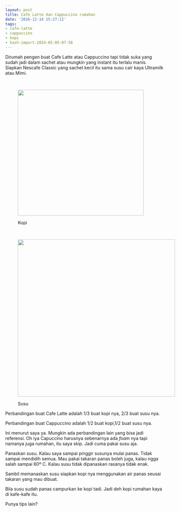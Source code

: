 ```yaml
---
layout: post
title: Cafe Latte dan Cappuccino rumahan
date: '2016-12-14 15:27:12'
tags:
- cafe-latte
- cappuccino
- kopi
- hash-import-2024-05-05-07-58
---
```


Dirumah pengen buat Cafe Latte atau Cappuccino tapi tidak suka yang sudah jadi dalam sachet atau mungkin yang instant itu terlalu manis. Siapkan Nescafe Classic yang sachet kecil itu sama susu cair kaya Ultramilk atau Mimi.

<figure id="f1e9" class="graf graf--figure graf-after--p">
<div class="aspectRatioPlaceholder is-locked">
<div class="progressiveMedia js-progressiveMedia graf-image is-imageLoaded is-canvasLoaded" data-image-id="1*HIxzadQbqqUWQILMHsCXzQ.png" data-width="400" data-height="400" data-scroll="native">
<p> </p>
<div style="width: 410px" class="wp-caption aligncenter">
<img class="progressiveMedia-image js-progressiveMedia-image" src="https://i1.wp.com/cdn-images-1.medium.com/max/800/1*HIxzadQbqqUWQILMHsCXzQ.png?resize=400%2C400&amp;ssl=1" width="400" height="400" data-src="https://i1.wp.com/cdn-images-1.medium.com/max/800/1*HIxzadQbqqUWQILMHsCXzQ.png?resize=400%2C400&amp;ssl=1" data-recalc-dims="1"><p class="wp-caption-text">Kopi</p>
</div>
</div>
</div>
<figcaption class="imageCaption"></figcaption></figure><figure id="9c3f" class="graf graf--figure graf-after--figure">
<div class="aspectRatioPlaceholder is-locked">
<div class="aspectRatioPlaceholder-fill"></div>
<div class="progressiveMedia js-progressiveMedia graf-image is-canvasLoaded is-imageLoaded" data-image-id="1*q9gU9jO49QZHwWjZXEk7dw.png" data-width="500" data-height="500" data-scroll="native">
<p> </p>
<div style="width: 510px" class="wp-caption aligncenter">
<img class="progressiveMedia-image js-progressiveMedia-image" src="https://i0.wp.com/cdn-images-1.medium.com/max/800/1*q9gU9jO49QZHwWjZXEk7dw.png?resize=500%2C500&amp;ssl=1" width="500" height="500" data-src="https://i0.wp.com/cdn-images-1.medium.com/max/800/1*q9gU9jO49QZHwWjZXEk7dw.png?resize=500%2C500&amp;ssl=1" data-recalc-dims="1"><p class="wp-caption-text">Susu</p>
</div>
</div>
</div>
</figure>

Perbandingan buat Cafe Latte adalah 1/3 buat kopi nya, 2/3 buat susu nya.

Perbandingan buat Cappuccino adalah 1/2 buat kopi,1/2 buat susu nya.

Ini menurut saya ya. Mungkin ada perbandingan lain yang bisa jadi referensi. Oh iya Capuccino harusnya sebenarnya ada _foam_ nya tapi namanya juga rumahan, itu saya skip. Jadi cuma pakai susu aja.

Panaskan susu. Kalau saya sampai pinggir susunya mulai panas. Tidak sampai mendidih semua. Mau pakai takaran panas boleh juga, kalau ngga salah sampai 60º C. Kalau susu tidak dipanaskan rasanya tidak enak.

Sambil memanaskan susu siapkan kopi nya menggunakan air panas seusai takaran yang mau dibuat.

Bila susu sudah panas campurkan ke kopi tadi. Jadi deh kopi rumahan kaya di kafe-kafe itu.

Punya tips lain?

<!--kg-card-end: html-->